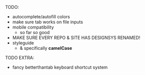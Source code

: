 TODO:
 - autocomplete/autofill colors
 - make sure tab works on file inputs
 - mobile compatibility
   - so far so good
 - MAKE SURE EVERY REPO & SITE HAS DESIGNSYS RENAMED!
 - styleguide
    - & specifically **camelCase**

TODO EXTRA:
 - fancy betterthantab keyboard shortcut system
